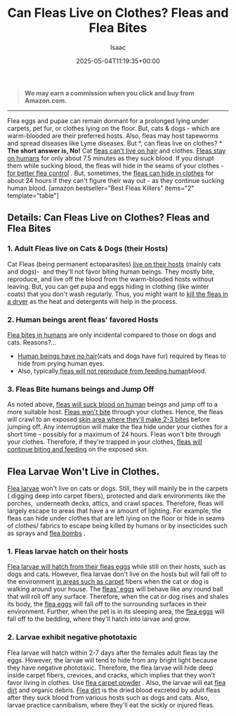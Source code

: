 ﻿---
author: Isaac
layout: post
title: Can Fleas Live on Clothes? Fleas and Flea Bites
date: '2025-05-04T11:19:35+00:00'
categories:
- Fleas
- Guide
tags: []
slug: /can-fleas-live-on-clothes/
lastmod: 2025-05-07T12:21:26+03:00
---
> **We may earn a commission when you click and buy from Amazon.com.**
>

---
Flea eggs and pupae can remain dormant for a prolonged lying under carpets, pet fur, or clothes lying on the floor. But, cats & dogs - which are warm-blooded are their preferred hosts.
Also, fleas may host tapeworms and spread diseases like Lyme diseases. But
*, can fleas live on clothes? *
**The short answer is, No!**
Cat
[fleas can't live on hair](https://pestpolicy.com/can-fleas-live-in-human-hair/)
and clothes.
[Fleas stay on humans](https://pestpolicy.com/can-humans-carry-fleas-from-one-home-to-another/)
for only about 7.5 minutes as they suck blood.
If you disrupt them while sucking blood, the fleas will hide in the seams of your clothes -
[for better flea control](https://pestpolicy.com/)
. But, sometimes, the
[fleas can hide in clothes](https://pestpolicy.com/how-to-get-rid-of-fleas-on-clothes-and-bedding/)
for about 24 hours if they can't figure their way out - as they continue sucking human blood.
[amazon bestseller="Best Fleas Killers" items="2" template="table"]
## Details: Can Fleas Live on Clothes? Fleas and Flea Bites
### 1. Adult Fleas live on Cats & Dogs (their Hosts)
Cat Fleas (being permanent ectoparasites)
[live on their hosts](https://pestpolicy.com/where-do-fleas-hide/)
(mainly cats and dogs)-  and they'll not favor biting human beings. They mostly bite, reproduce, and live off the blood from the warm-blooded hosts without leaving.
But, you can get pupa and eggs hiding in clothing (like winter coats) that you don't wash regularly. Thus, you might want to
[kill the fleas in a dryer](https://pestpolicy.com/does-the-dryer-kill-fleas/)
as the heat and detergents will help in the process.
### 2. Human beings arent fleas' favored Hosts
[Flea bites in humans](https://pestpolicy.com/how-long-do-fleas-live-on-humans/)
are only incidental compared to those on dogs and cats. Reasons?...
- [Human beings have no hair](https://pestpolicy.com/can-dog-fleas-transfer-to-humans/)(cats and dogs have fur) required by fleas to hide from prying human eyes.
- Also, typically,[fleas will not reproduce from feeding human](https://pestpolicy.com/do-fleas-bite-humans/)blood.
### 3. Fleas Bite humans beings and Jump Off
As noted above,
[fleas will suck blood on human](https://pestpolicy.com/flea-repellent-for-humans/)
beings and jump off to a more suitable host.
[Fleas won't bite](https://pestpolicy.com/do-fleas-stay-on-humans/)
through your clothes. Hence, the fleas will crawl to an exposed
[skin area where they'll make 2-3 bites](https://pestpolicy.com/can-bed-bugs-live-in-your-skin/)
before jumping off.
Any interruption will make the flea hide under your clothes for a short time - possibly for a maximum of 24 hours. Fleas won't bite through your clothes. Therefore, if they're trapped in your clothes,
[fleas will continue biting and feeding](https://pestpolicy.com/flea-bites-vs-bed-bug-bites/)
on the exposed skin.
## Flea Larvae Won't Live in Clothes.
[Flea larvae](https://pestpolicy.com/what-do-flea-larvae-look-like/)
won't live on cats or dogs. Still, they will mainly be in the carpets ( digging deep into carpet fibers), protected and dark environments like the porches,  underneath decks, attics, and crawl spaces.
Therefore, fleas will largely escape to areas that have a w amount of lighting. For example, the fleas can hide under clothes that are left lying on the floor or hide in seams of clothes/ fabrics to escape being killed by humans or by insecticides such as sprays and
[flea bombs](https://pestpolicy.com/best-fogger-for-fleas/)
.
### 1. Fleas larvae hatch on their hosts
[Flea larvae will hatch from their fleas eggs](https://pestpolicy.com/how-to-kill-flea-eggs/)
while still on their hosts, such as dogs and cats. However, flea larvae don't live on the hosts but will fall off to the environment
[in areas such as carpet](https://pestpolicy.com/can-fleas-live-in-carpets/)
fibers when the cat or dog is walking around your house.
The
[fleas' eggs](https://pestpolicy.com/flea-eggs-vs-dandruff/)
will behave like any round ball that will roll off any surface. Therefore, when the cat or dog rises and shales its body, the
[flea eggs](https://pestpolicy.com/what-do-flea-eggs-look-like/)
will fall off to the surrounding surfaces in their environment.
Further, when the pet is in its sleeping area, the
[flea eggs](https://pestpolicy.com/how-to-get-rid-of-flea-eggs-on-cats/)
will fall off to the bedding, where they'll hatch into larvae and grow.
### 2. Larvae exhibit negative phototaxic
Flea larvae will hatch within 2-7 days after the females adult fleas lay the eggs. However, the larvae will tend to hide from any bright light because they have negative phototaxic.
Therefore, the flea larvae will hide deep inside carpet fibers, crevices, and cracks, which implies that they won't favor living in clothes. Use
[flea carpet powder](https://pestpolicy.com/best-flea-carpet-powder/)
. Also, the larvae will eat
[flea dirt](https://pestpolicy.com/what-do-flea-larvae-eat/)
and organic debris.
[Flea dirt](https://pestpolicy.com/what-is-flea-dirt/)
is the dried blood excreted by adult fleas after they suck blood from various hosts such as dogs and cats. Also, larvae practice cannibalism, where they'll eat the sickly or injured fleas.